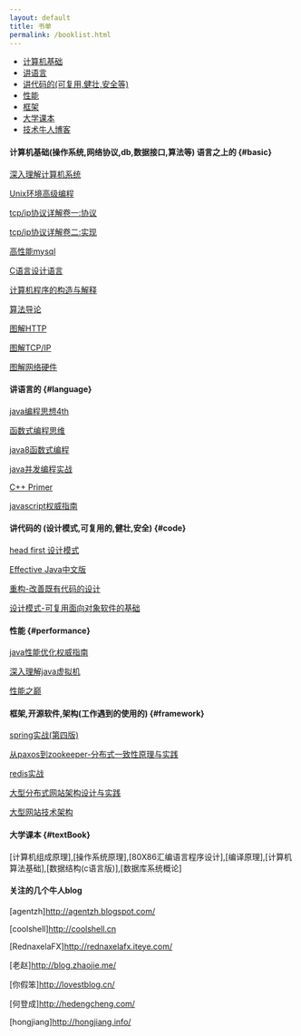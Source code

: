 ```yaml
---
layout: default
title: 书单
permalink: /booklist.html
---
```


*   [计算机基础](#basic)
*   [讲语言](#language)
*   [讲代码的(可复用,健壮,安全等)](#code)
*   [性能](#performance)
*   [框架](#framework)
*   [大学课本](#textBook)
*   [技术牛人博客](#blog)

#### 计算机基础(操作系统,网络协议,db,数据接口,算法等) 语言之上的 {#basic}

[深入理解计算机系统](https://book.douban.com/subject/5333562/)

[Unix环境高级编程](https://book.douban.com/subject/25900403/)

[tcp/ip协议详解卷一:协议](https://book.douban.com/subject/1088054/)

[tcp/ip协议详解卷二:实现](https://book.douban.com/subject/1087767/)

[高性能mysql](https://book.douban.com/subject/23008813/)

[C语言设计语言](https://book.douban.com/subject/1882483/)

[计算机程序的构造与解释](https://book.douban.com/subject/1148282/)

[算法导论](https://book.douban.com/subject/1885170/)

[图解HTTP](https://book.douban.com/subject/25863515/)

[图解TCP/IP](https://book.douban.com/subject/24737674/)

[图解网络硬件](https://book.douban.com/subject/25919428/)

#### 讲语言的 {#language}

[java编程思想4th](https://book.douban.com/subject/2061172/) 

[函数式编程思维](https://book.douban.com/subject/26587213/)

[java8函数式编程](https://book.douban.com/subject/26346017/)

[java并发编程实战](https://book.douban.com/subject/10484692/)

[C++ Primer](https://book.douban.com/subject/25708312/)

[javascript权威指南](https://book.douban.com/subject/2228378/)

#### 讲代码的 (设计模式,可复用的,健壮,安全) {#code}

[head first 设计模式](https://book.douban.com/subject/2243615/)

[Effective Java中文版](https://book.douban.com/subject/3360807/)

[重构-改善既有代码的设计](https://book.douban.com/subject/4262627/)

[设计模式-可复用面向对象软件的基础](https://book.douban.com/subject/1052241/)

#### 性能 {#performance}

[java性能优化权威指南](https://book.douban.com/subject/25828043/)

[深入理解java虚拟机](https://book.douban.com/subject/24722612/)

[性能之巅](https://book.douban.com/subject/26586598/)

#### 框架,开源软件,架构(工作遇到的使用的) {#framework}

[spring实战(第四版)](https://book.douban.com/subject/26767354/)

[从paxos到zookeeper-分布式一致性原理与实践](https://book.douban.com/subject/26292004/)

[redis实战](https://book.douban.com/subject/26612779/)

[大型分布式网站架构设计与实践](https://book.douban.com/subject/25972633/)

[大型网站技术架构](https://book.douban.com/subject/25723064/)

#### 大学课本 {#textBook}

[计算机组成原理],[操作系统原理],[80X86汇编语言程序设计],[编译原理],[计算机算法基础],[数据结构(c语言版)],[数据库系统概论]

#### 关注的几个牛人blog

[agentzh]<http://agentzh.blogspot.com/>

[coolshell]<http://coolshell.cn>

[RednaxelaFX]<http://rednaxelafx.iteye.com/>

[老赵]<http://blog.zhaojie.me/>

[你假笨]<http://lovestblog.cn/>

[何登成]<http://hedengcheng.com/>

[hongjiang]<http://hongjiang.info/>